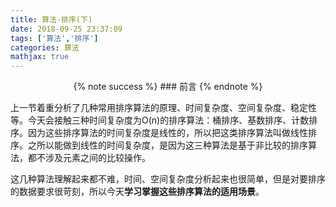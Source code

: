 ```yaml
---
title: 算法-排序(下)
date: 2018-09-25 23:37:09
tags: ['算法','排序']
categories: 算法
mathjax: true
---
```


<div style="text-align: center;">
{% note success %} 
### 前言
{% endnote %}
</div>

上一节着重分析了几种常用排序算法的原理、时间复杂度、空间复杂度、稳定性等。今天会接触三种时间复杂度为O(n)的排序算法：桶排序、基数排序、计数排序。因为这些排序算法的时间复杂度是线性的，所以把这类排序算法叫做线性排序。之所以能做到线性的时间复杂度，是因为这三种算法是基于非比较的排序算法，都不涉及元素之间的比较操作。

这几种算法理解起来都不难，时间、空间复杂度分析起来也很简单，但是对要排序的数据要求很苛刻，所以今天**学习掌握这些排序算法的适用场景**。



<script async src="//pagead2.googlesyndication.com/pagead/js/adsbygoogle.js"></script>
<!-- 信息流广告 -->
<ins class="adsbygoogle"
     style="display:block"
     data-ad-client="ca-pub-4127326375481893"
     data-ad-slot="9105526840"
     data-ad-format="auto"
     data-full-width-responsive="true"></ins>
<script>
(adsbygoogle = window.adsbygoogle || []).push({});
</script>